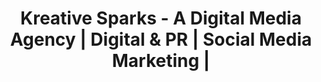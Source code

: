 ---
title: "Kreative Sparks - A Digital Media Agency | Digital & PR | Social Media Marketing |"
url: /karachi/kreative-sparks-a-digital-media-agency-digital-und-pr-social-media-marketing/
shop: Reisebüro
---